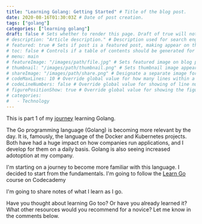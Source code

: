 ```yaml
---
title: "Learning Golang: Getting Started" # Title of the blog post.
date: 2020-08-16T01:30:03Z # Date of post creation.
tags: ["golang"]
categories: ["learning golang"]
draft: false # Sets whether to render this page. Draft of true will not be rendered.
# description: "Article description." # Description used for search engine.
# featured: true # Sets if post is a featured post, making appear on the home page side bar.
# toc: false # Controls if a table of contents should be generated for first-level links automatically.
# menu: main
# featureImage: "/images/path/file.jpg" # Sets featured image on blog post.
# thumbnail: "/images/path/thumbnail.png" # Sets thumbnail image appearing inside card on homepage.
# shareImage: "/images/path/share.png" # Designate a separate image for social media sharing.
# codeMaxLines: 10 # Override global value for how many lines within a code block before auto-collapsing.
# codeLineNumbers: false # Override global value for showing of line numbers within code block.
# figurePositionShow: true # Override global value for showing the figure label.
# categories:
#   - Technology
---
```


This is part 1 of my [journey](/categories/learning-golang/) learning Golang.

The Go programming language (Golang) is becoming more relevant by the day. It is, famously, the language of the Docker
and Kubernetes projects. Both have had a huge impact on how companies run applications, and I develop for them on a
daily basis. Golang is also seeing increased adotoption at my company.

I'm starting on a journey to become more familiar with this language. I decided to start from the fundamentals. I'm
going to follow the [Learn Go](https://www.codecademy.com/learn/learn-go) course on Codecademy

I'm going to share notes of what I learn as I go.

Have you thought about learning Go too? Or have you already learned it? What other resources would you recommend for a
novice? Let me know in the comments below.
